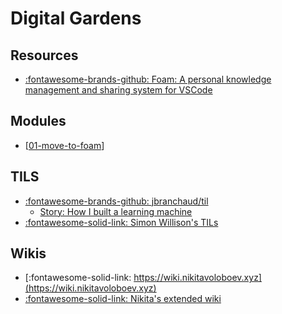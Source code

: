 Digital Gardens
===

Resources
---

- [:fontawesome-brands-github: Foam: A personal knowledge management and sharing system for VSCode][1]

<!-- Links -->
[1]: https://foambubble.github.io/foam/

Modules
---

- [[01-move-to-foam]]


TILS
---

- [:fontawesome-brands-github:
    jbranchaud/til](https://github.com/jbranchaud/til)
    - [Story: How I built a learning
        machine](https://dev.to/jbranchaud/how-i-built-a-learning-machine-45k9)
- [:fontawesome-solid-link: Simon Willison's
    TILs](https://simonwillison.net/2021/May/2/one-year-of-tils/)

Wikis
---

- [:fontawesome-solid-link:
    https://wiki.nikitavoloboev.xyz](https://wiki.nikitavoloboev.xyz)
- [:fontawesome-solid-link: Nikita's extended wiki](https://epictools.dev/)

[//begin]: # "Autogenerated link references for markdown compatibility"
[01-move-to-foam]: 01-move-to-foam.md "Move to Foam"
[//end]: # "Autogenerated link references"